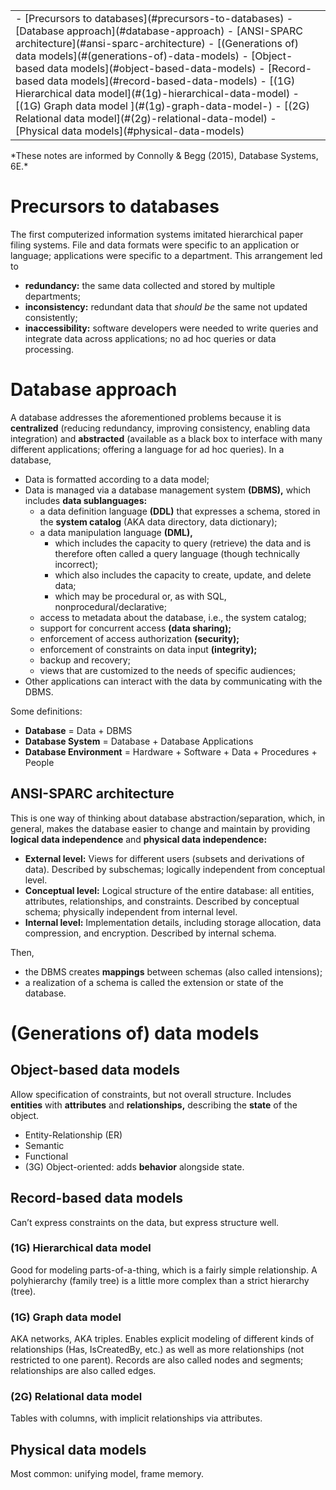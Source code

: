 <table id="TOC"><tr><td>- [Precursors to databases](#precursors-to-databases)
- [Database approach](#database-approach)
	- [ANSI-SPARC architecture](#ansi-sparc-architecture)
- [(Generations of) data models](#(generations-of)-data-models)
	- [Object-based data models](#object-based-data-models)
	- [Record-based data models](#record-based-data-models)
		- [(1G) Hierarchical data model](#(1g)-hierarchical-data-model)
		- [(1G) Graph data model ](#(1g)-graph-data-model-)
		- [(2G) Relational data model](#(2g)-relational-data-model)
	- [Physical data models](#physical-data-models)
</td></tr></table>
*These notes are informed by Connolly & Begg (2015), Database Systems, 6E.*

# Precursors to databases

The first computerized information systems imitated hierarchical paper filing systems. File and data formats were specific to an application or language; applications were specific to a department. This arrangement led to

- **redundancy:** the same data collected and stored by multiple departments;
- **inconsistency:** redundant data that *should be* the same not updated consistently;
- **inaccessibility:** software developers were needed to write queries and integrate data across applications; no ad hoc queries or data processing.

# Database approach

A database addresses the aforementioned problems because it is **centralized** (reducing redundancy, improving consistency, enabling data integration) and **abstracted** (available as a black box to interface with many different applications; offering a language for ad hoc queries). In a database,

- Data is formatted according to a data model;
- Data is managed via a database management system **(DBMS),** which includes **data sublanguages:**
    - a data definition language **(DDL)** that expresses a schema, stored in the **system catalog** (AKA data directory, data dictionary); 
    - a data manipulation language **(DML),**
        - which includes the capacity to query (retrieve) the data and is therefore often called a query language (though technically incorrect);
        - which also includes the capacity to create, update, and delete data;
        - which may be procedural or, as with SQL, nonprocedural/declarative;
    - access to metadata about the database, i.e., the system catalog;
    - support for concurrent access **(data sharing);**
    - enforcement of access authorization **(security);**
    - enforcement of constraints on data input **(integrity);**
    - backup and recovery;
    - views that are customized to the needs of specific audiences;
- Other applications can interact with the data by communicating with the DBMS.

Some definitions:

- **Database** = Data + DBMS
- **Database System** = Database + Database Applications
- **Database Environment** = Hardware + Software + Data + Procedures + People

## ANSI-SPARC architecture

This is one way of thinking about database abstraction/separation, which, in general, makes the database easier to change and maintain by providing **logical data independence** and  **physical data independence:**

- **External level:** Views for different users (subsets and derivations of data). Described by subschemas; logically independent from conceptual level.
- **Conceptual level:** Logical structure of the entire database: all entities, attributes, relationships, and constraints. Described by conceptual schema; physically independent from internal level.
- **Internal level:** Implementation details, including storage allocation, data compression, and encryption. Described by internal schema.

Then,

- the DBMS creates **mappings** between schemas (also called intensions);
- a realization of a schema is called the extension or state of the database.

# (Generations of) data models

## Object-based data models
Allow specification of constraints, but not overall structure. Includes **entities** with **attributes** and **relationships,** describing the **state** of the object.

- Entity-Relationship (ER)
- Semantic
- Functional
- (3G) Object-oriented: adds **behavior** alongside state.

## Record-based data models

Can’t express constraints on the data, but express structure well.

### (1G) Hierarchical data model

Good for modeling parts-of-a-thing, which is a fairly simple relationship. A polyhierarchy (family tree) is a little more complex than a strict hierarchy (tree).

### (1G) Graph data model 

AKA networks, AKA triples. Enables explicit modeling of different kinds of relationships (Has, IsCreatedBy, etc.) as well as more relationships (not restricted to one parent). Records are also called nodes and segments; relationships are also called edges.

### (2G) Relational data model

Tables with columns, with implicit relationships via attributes.

## Physical data models

Most common: unifying model, frame memory.

    

